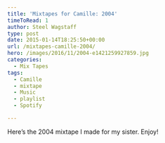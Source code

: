 ```yaml
---
title: 'Mixtapes for Camille: 2004'
timeToRead: 1 
author: Steel Wagstaff
type: post
date: 2015-01-14T18:25:50+00:00
url: /mixtapes-camille-2004/
hero: /images/2016/11/2004-e1421259927859.jpg
categories:
  - Mix Tapes
tags:
  - Camille
  - mixtape
  - Music
  - playlist
  - Spotify

---
```

Here&#8217;s the 2004 mixtape I made for my sister. Enjoy!